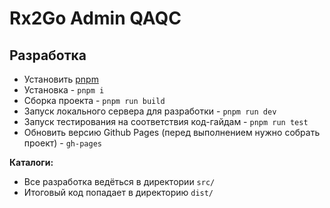 # Rx2Go Admin QAQC

## Разработка

* Установить [pnpm](https://pnpm.io/)
* Установка - `pnpm i`
* Сборка проекта - `pnpm run build`
* Запуск локального сервера для разработки - `pnpm run dev`
* Запуск тестирования на соответствия код-гайдам - `pnpm run test`
* Обновить версию Github Pages (перед выполнением нужно собрать проект) - `gh-pages`

**Каталоги:**

* Все разработка ведёться в директории `src/`
* Итоговый код попадает в директорию `dist/`
